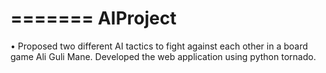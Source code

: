 
=======
AIProject
=========
•	Proposed two different AI tactics to fight against each other in a board game Ali Guli Mane. Developed the web application using python tornado. 

